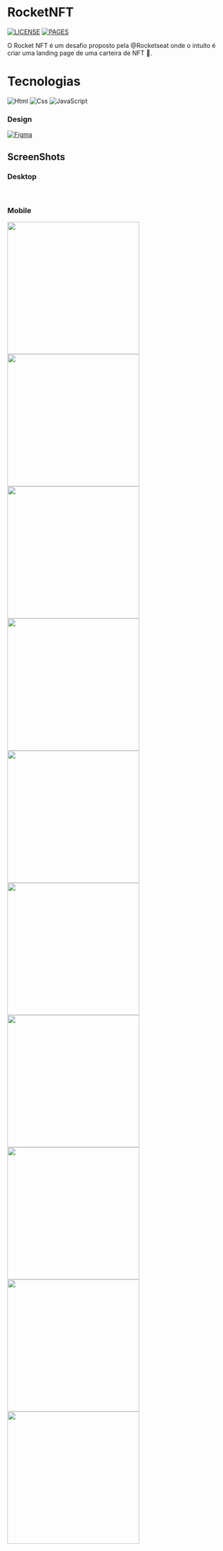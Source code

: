 # RocketNFT

[![LICENSE](https://img.shields.io/github/license/filipebarrosg/RocketNFT)](https://github.com/Filipebarrosg/RocketNFT/blob/main/LICENSE)
[![PAGES](https://img.shields.io/github/deployments/filipebarrosg/rocketNFT/github-pages)](https://filipebarrosg.github.io/RocketNFT/)

O Rocket NFT é um desafio proposto pela @Rocketseat onde o intuito é criar uma landing page de uma carteira de NFT 🚀.

# Tecnologias
![Html](https://img.shields.io/badge/HTML5-E34F26?style=for-the-badge&logo=html5&logoColor=white)
![Css](https://img.shields.io/badge/CSS3-1572B6?style=for-the-badge&logo=css3&logoColor=white)
![JavaScript](https://img.shields.io/badge/JavaScript-323330?style=for-the-badge&logo=javascript&logoColor=F7DF1E)

### Design
[![Figma](https://img.shields.io/badge/Figma-F24E1E?style=for-the-badge&logo=figma&logoColor=white)](https://www.figma.com/file/VDRCPVEywzdweh8BGnu0M5/Rocket-NFTs/duplicate)

## ScreenShots

### Desktop

<img src="https://github.com/Filipebarrosg/assents/blob/main/RocketNFT/RocketNFT.png" alt="">
<img src="https://github.com/Filipebarrosg/assents/blob/main/RocketNFT/RocketNFT%20(2).png" alt="">
<img src="https://github.com/Filipebarrosg/assents/blob/main/RocketNFT/RocketNFT%20(3).png" alt="">
<img src="https://github.com/Filipebarrosg/assents/blob/main/RocketNFT/RocketNFT%20(4).png" alt="">
<img src="https://github.com/Filipebarrosg/assents/blob/main/RocketNFT/RocketNFT%20(5).png" alt="">


### Mobile

<img src="https://github.com/Filipebarrosg/assents/blob/main/RocketNFT/RocketNftMobile%20(1).jpg" alt="" width="300px"> <img src="https://github.com/Filipebarrosg/assents/blob/main/RocketNFT/RocketNftMobile%20(10).jpg" alt="" width="300px">
<img src="https://github.com/Filipebarrosg/assents/blob/main/RocketNFT/RocketNftMobile%20(2).jpg" alt="" width="300px"> <img src="https://github.com/Filipebarrosg/assents/blob/main/RocketNFT/RocketNftMobile%20(3).jpg" alt="" width="300px">
<img src="https://github.com/Filipebarrosg/assents/blob/main/RocketNFT/RocketNftMobile%20(4).jpg" alt="" width="300px"> <img src="https://github.com/Filipebarrosg/assents/blob/main/RocketNFT/RocketNftMobile%20(5).jpg" alt="" width="300px">
<img src="https://github.com/Filipebarrosg/assents/blob/main/RocketNFT/RocketNftMobile%20(6).jpg" alt="" width="300px"> <img src="https://github.com/Filipebarrosg/assents/blob/main/RocketNFT/RocketNftMobile%20(7).jpg" alt="" width="300px">
<img src="https://github.com/Filipebarrosg/assents/blob/main/RocketNFT/RocketNftMobile%20(8).jpg" alt="" width="300px"> <img src="https://github.com/Filipebarrosg/assents/blob/main/RocketNFT/RocketNftMobile%20(9).jpg" alt="" width="300px">
